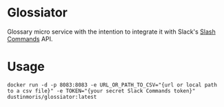 # Glossiator
Glossary micro service with the intention to integrate it with Slack's [Slash Commands](https://api.slack.com/slash-commands) API.

# Usage

```
docker run -d -p 8083:8083 -e URL_OR_PATH_TO_CSV="{url or local path to a csv file}" -e TOKEN="{your secret Slack Commands token}" dustinmoris/glossiator:latest
```
